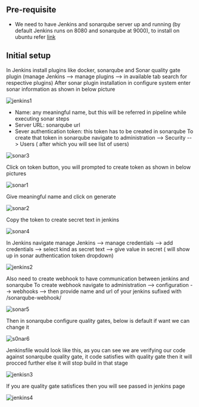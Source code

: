 ## Pre-requisite 
 - We need to have Jenkins and sonarqube server up and running (by default Jenkins runs on 8080 and sonarqube at 9000), to install on ubuntu refer [link](https://github.com/DeekshithSN/cheatsheet/blob/master/installtion_guide_ubuntu.md)


## Initial setup 
In Jenkins install plugins like docker, sonarqube and Sonar quality gate plugin (manage Jenkins --> manage plugins --> in available tab search for respective plugins)
After sonar plugin installation in configure system enter sonar information as shown in below picture 

![jenkins1](https://user-images.githubusercontent.com/29688323/136374259-56b1ea6c-e884-4441-b20d-877877fb6df8.JPG)


- Name: any meaningful name, but this will be referred in pipeline while executing sonar steps 
- Server URL: sonarqube url
- Sever authentication token: this token has to be created in sonarqube
To create that token in sonarqube navigate to administration --> Security --> Users ( after which you will see list of users)

![sonar3](https://user-images.githubusercontent.com/29688323/136375592-fb2e4653-40e1-4ae2-be9f-39cc1db45b09.JPG)

Click on token button, you will prompted to create token as shown in below pictures  

![sonar1](https://user-images.githubusercontent.com/29688323/136375038-b723289b-f52a-40d8-b573-f835fc987061.JPG)

Give meaningful name and click on generate 

![sonar2](https://user-images.githubusercontent.com/29688323/136375241-eeee8e71-3422-459e-904d-becddb9131a0.JPG)
 
Copy the token to create secret text in jenkins 
 
![sonar4](https://user-images.githubusercontent.com/29688323/136375897-2071e830-18c3-4465-86f1-b373e55d381a.JPG)

In Jenkins navigate manage Jenkins --> manage credentials --> add credentials --> select kind as secret text --> give value in secret ( will show up in sonar authentication token dropdown)

![jenkins2](https://user-images.githubusercontent.com/29688323/136376501-b6c625c5-be58-4dca-85e7-0f21fd7ca108.JPG)

 
Also need to create webhook to have communication between jenkins and sonarqube
To create webhook navigate to administration --> configuration --> webhooks --> then provide name and url of your jenkins sufixed with /sonarqube-webhook/

![sonar5](https://user-images.githubusercontent.com/29688323/136376934-2ad4cc25-9593-40ff-8ef7-a84516348e26.JPG)


Then in sonarqube configure quality gates, below is default if want we can change it 
 
![s0nar6](https://user-images.githubusercontent.com/29688323/136377228-299ab5b1-de97-4677-9bdc-cf353340c406.JPG)


Jenkinsfile would look like this, as you can see we are verifying our code against sonarqube quality gate, it code satisfies with quality gate then it will procced further else it will stop build in that stage 
 
![jenkisn3](https://user-images.githubusercontent.com/29688323/136377435-40a5741f-4f57-4ba1-9b3c-b84cc41810fb.JPG)

If you are quality gate satisfices then you will see passed in jenkins page 

![jenkins4](https://user-images.githubusercontent.com/29688323/136377693-ab37f100-c73c-4b36-8c08-214f7ceee88a.JPG)

